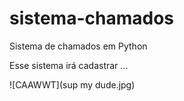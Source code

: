 # sistema-chamados
Sistema de chamados em Python

Esse sistema irá cadastrar ...

![CAAWWT](sup my dude.jpg)
